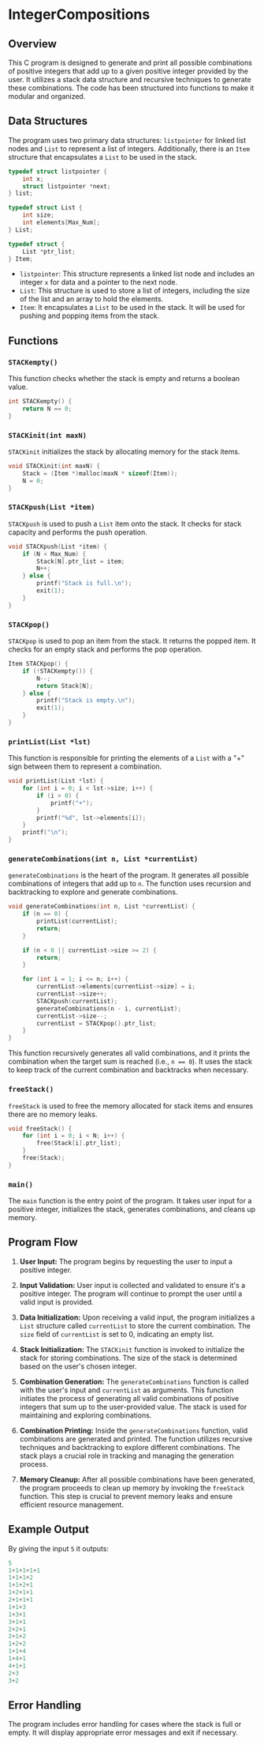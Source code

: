 
# IntegerCompositions

## Overview

This C program is designed to generate and print all possible combinations of positive integers that add up to a given positive integer provided by the user. It utilizes a stack data structure and recursive techniques to generate these combinations. The code has been structured into functions to make it modular and organized.

## Data Structures

The program uses two primary data structures: `listpointer` for linked list nodes and `List` to represent a list of integers. Additionally, there is an `Item` structure that encapsulates a `List` to be used in the stack.

```c
typedef struct listpointer {
    int x;
    struct listpointer *next;
} list;

typedef struct List {
    int size;
    int elements[Max_Num];
} List;

typedef struct {
    List *ptr_list;
} Item;
```

- `listpointer`: This structure represents a linked list node and includes an integer `x` for data and a pointer to the next node.
- `List`: This structure is used to store a list of integers, including the size of the list and an array to hold the elements.
- `Item`: It encapsulates a `List` to be used in the stack. It will be used for pushing and popping items from the stack.

## Functions

### `STACKempty()`

This function checks whether the stack is empty and returns a boolean value.

```c
int STACKempty() {
    return N == 0;
}
```

### `STACKinit(int maxN)`

`STACKinit` initializes the stack by allocating memory for the stack items.

```c
void STACKinit(int maxN) {
    Stack = (Item *)malloc(maxN * sizeof(Item));
    N = 0;
}
```

### `STACKpush(List *item)`

`STACKpush` is used to push a `List` item onto the stack. It checks for stack capacity and performs the push operation.

```c
void STACKpush(List *item) {
    if (N < Max_Num) {
        Stack[N].ptr_list = item;
        N++;
    } else {
        printf("Stack is full.\n");
        exit(1);
    }
}
```

### `STACKpop()`

`STACKpop` is used to pop an item from the stack. It returns the popped item. It checks for an empty stack and performs the pop operation.

```c
Item STACKpop() {
    if (!STACKempty()) {
        N--;
        return Stack[N];
    } else {
        printf("Stack is empty.\n");
        exit(1);
    }
}
```

### `printList(List *lst)`

This function is responsible for printing the elements of a `List` with a "+" sign between them to represent a combination.

```c
void printList(List *lst) {
    for (int i = 0; i < lst->size; i++) {
        if (i > 0) {
            printf("+");
        }
        printf("%d", lst->elements[i]);
    }
    printf("\n");
}
```

### `generateCombinations(int n, List *currentList)`

`generateCombinations` is the heart of the program. It generates all possible combinations of integers that add up to `n`. The function uses recursion and backtracking to explore and generate combinations. 

```c
void generateCombinations(int n, List *currentList) {
    if (n == 0) {
        printList(currentList);
        return;
    }

    if (n < 0 || currentList->size >= 2) {
        return;
    }

    for (int i = 1; i <= n; i++) {
        currentList->elements[currentList->size] = i;
        currentList->size++;
        STACKpush(currentList);
        generateCombinations(n - i, currentList);
        currentList->size--;
        currentList = STACKpop().ptr_list;
    }
}
```

This function recursively generates all valid combinations, and it prints the combination when the target sum is reached (i.e., `n == 0`). It uses the stack to keep track of the current combination and backtracks when necessary.

### `freeStack()`

`freeStack` is used to free the memory allocated for stack items and ensures there are no memory leaks.

```c
void freeStack() {
    for (int i = 0; i < N; i++) {
        free(Stack[i].ptr_list);
    }
    free(Stack);
}
```

### `main()`

The `main` function is the entry point of the program. It takes user input for a positive integer, initializes the stack, generates combinations, and cleans up memory.

## Program Flow

1. **User Input:** The program begins by requesting the user to input a positive integer.

2. **Input Validation:** User input is collected and validated to ensure it's a positive integer. The program will continue to prompt the user until a valid input is provided.

3. **Data Initialization:** Upon receiving a valid input, the program initializes a `List` structure called `currentList` to store the current combination. The `size` field of `currentList` is set to 0, indicating an empty list.

4. **Stack Initialization:** The `STACKinit` function is invoked to initialize the stack for storing combinations. The size of the stack is determined based on the user's chosen integer.

5. **Combination Generation:** The `generateCombinations` function is called with the user's input and `currentList` as arguments. This function initiates the process of generating all valid combinations of positive integers that sum up to the user-provided value. The stack is used for maintaining and exploring combinations.

6. **Combination Printing:** Inside the `generateCombinations` function, valid combinations are generated and printed. The function utilizes recursive techniques and backtracking to explore different combinations. The stack plays a crucial role in tracking and managing the generation process.

7. **Memory Cleanup:** After all possible combinations have been generated, the program proceeds to clean up memory by invoking the `freeStack` function. This step is crucial to prevent memory leaks and ensure efficient resource management.


## Example Output

By giving the input `5` it outputs:

```c
5
1+1+1+1+1
1+1+1+2
1+1+2+1
1+2+1+1
2+1+1+1
1+1+3
1+3+1
3+1+1
2+2+1
2+1+2
1+2+2
1+1+4
1+4+1
4+1+1
2+3
3+2
```

## Error Handling

The program includes error handling for cases where the stack is full or empty. It will display appropriate error messages and exit if necessary.
